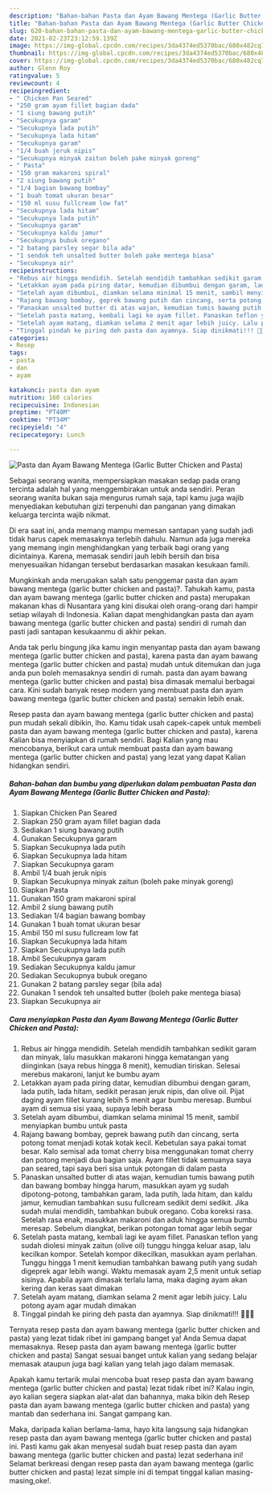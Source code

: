 ```yaml
---
description: "Bahan-bahan Pasta dan Ayam Bawang Mentega (Garlic Butter Chicken and Pasta) yang enak dan Mudah Dibuat"
title: "Bahan-bahan Pasta dan Ayam Bawang Mentega (Garlic Butter Chicken and Pasta) yang enak dan Mudah Dibuat"
slug: 620-bahan-bahan-pasta-dan-ayam-bawang-mentega-garlic-butter-chicken-and-pasta-yang-enak-dan-mudah-dibuat
date: 2021-02-23T23:12:59.139Z
image: https://img-global.cpcdn.com/recipes/3da4374ed5370bac/680x482cq70/pasta-dan-ayam-bawang-mentega-garlic-butter-chicken-and-pasta-foto-resep-utama.jpg
thumbnail: https://img-global.cpcdn.com/recipes/3da4374ed5370bac/680x482cq70/pasta-dan-ayam-bawang-mentega-garlic-butter-chicken-and-pasta-foto-resep-utama.jpg
cover: https://img-global.cpcdn.com/recipes/3da4374ed5370bac/680x482cq70/pasta-dan-ayam-bawang-mentega-garlic-butter-chicken-and-pasta-foto-resep-utama.jpg
author: Glenn Roy
ratingvalue: 5
reviewcount: 4
recipeingredient:
- " Chicken Pan Seared"
- "250 gram ayam fillet bagian dada"
- "1 siung bawang putih"
- "Secukupnya garam"
- "Secukupnya lada putih"
- "Secukupnya lada hitam"
- "Secukupnya garam"
- "1/4 buah jeruk nipis"
- "Secukupnya minyak zaitun boleh pake minyak goreng"
- " Pasta"
- "150 gram makaroni spiral"
- "2 siung bawang putih"
- "1/4 bagian bawang bombay"
- "1 buah tomat ukuran besar"
- "150 ml susu fullcream low fat"
- "Secukupnya lada hitam"
- "Secukupnya lada putih"
- "Secukupnya garam"
- "Secukupnya kaldu jamur"
- "Secukupnya bubuk oregano"
- "2 batang parsley segar bila ada"
- "1 sendok teh unsalted butter boleh pake mentega biasa"
- "Secukupnya air"
recipeinstructions:
- "Rebus air hingga mendidih. Setelah mendidih tambahkan sedikit garam dan minyak, lalu masukkan makaroni hingga kematangan yang diinginkan (saya rebus hingga 8 menit), kemudian tiriskan. Selesai merebus makaroni, lanjut ke bumbu ayam"
- "Letakkan ayam pada piring datar, kemudian dibumbui dengan garam, lada putih, lada hitam, sedikit perasan jeruk nipis, dan olive oil. Pijat daging ayam fillet kurang lebih 5 menit agar bumbu meresap. Bumbui ayam di semua sisi yaaa, supaya lebih berasa"
- "Setelah ayam dibumbui, diamkan selama minimal 15 menit, sambil menyiapkan bumbu untuk pasta"
- "Rajang bawang bombay, geprek bawang putih dan cincang, serta potong tomat menjadi kotak kotak kecil. Kebetulan saya pakai tomat besar. Kalo semisal ada tomat cherry bisa menggunakan tomat cherry dan potong menjadi dua bagian saja. Ayam fillet tidak semuanya saya pan seared, tapi saya beri sisa untuk potongan di dalam pasta"
- "Panaskan unsalted butter di atas wajan, kemudian tumis bawang putih dan bawang bombay hingga harum, masukkan ayam yg sudah dipotong-potong, tambahkan garam, lada putih, lada hitam, dan kaldu jamur, kemudian tambahkan susu fullcream sedikit demi sedikit. Jika sudah mulai mendidih, tambahkan bubuk oregano. Coba koreksi rasa. Setelah rasa enak, masukkan makaroni dan aduk hingga semua bumbu meresap. Sebelum diangkat, berikan potongan tomat agar lebih segar"
- "Setelah pasta matang, kembali lagi ke ayam fillet. Panaskan teflon yang sudah diolesi minyak zaitun (olive oil) tunggu hingga keluar asap, lalu kecilkan kompor. Setelah kompor dikecilkan, masukkan ayam perlahan. Tunggu hingga 1 menit kemudian tambahkan bawang putih yang sudah digeprek agar lebih wangi. Waktu memasak ayam 2,5 menit untuk setiap sisinya. Apabila ayam dimasak terlalu lama, maka daging ayam akan kering dan keras saat dimakan"
- "Setelah ayam matang, diamkan selama 2 menit agar lebih juicy. Lalu potong ayam agar mudah dimakan"
- "Tinggal pindah ke piring deh pasta dan ayamnya. Siap dinikmati!!! 🥰🥰🥰"
categories:
- Resep
tags:
- pasta
- dan
- ayam

katakunci: pasta dan ayam 
nutrition: 160 calories
recipecuisine: Indonesian
preptime: "PT40M"
cooktime: "PT34M"
recipeyield: "4"
recipecategory: Lunch

---
```



![Pasta dan Ayam Bawang Mentega (Garlic Butter Chicken and Pasta)](https://img-global.cpcdn.com/recipes/3da4374ed5370bac/680x482cq70/pasta-dan-ayam-bawang-mentega-garlic-butter-chicken-and-pasta-foto-resep-utama.jpg)

Sebagai seorang wanita, mempersiapkan masakan sedap pada orang tercinta adalah hal yang menggembirakan untuk anda sendiri. Peran seorang  wanita bukan saja mengurus rumah saja, tapi kamu juga wajib menyediakan kebutuhan gizi terpenuhi dan panganan yang dimakan keluarga tercinta wajib nikmat.

Di era  saat ini, anda memang mampu memesan santapan yang sudah jadi tidak harus capek memasaknya terlebih dahulu. Namun ada juga mereka yang memang ingin menghidangkan yang terbaik bagi orang yang dicintainya. Karena, memasak sendiri jauh lebih bersih dan bisa menyesuaikan hidangan tersebut berdasarkan masakan kesukaan famili. 



Mungkinkah anda merupakan salah satu penggemar pasta dan ayam bawang mentega (garlic butter chicken and pasta)?. Tahukah kamu, pasta dan ayam bawang mentega (garlic butter chicken and pasta) merupakan makanan khas di Nusantara yang kini disukai oleh orang-orang dari hampir setiap wilayah di Indonesia. Kalian dapat menghidangkan pasta dan ayam bawang mentega (garlic butter chicken and pasta) sendiri di rumah dan pasti jadi santapan kesukaanmu di akhir pekan.

Anda tak perlu bingung jika kamu ingin menyantap pasta dan ayam bawang mentega (garlic butter chicken and pasta), karena pasta dan ayam bawang mentega (garlic butter chicken and pasta) mudah untuk ditemukan dan juga anda pun boleh memasaknya sendiri di rumah. pasta dan ayam bawang mentega (garlic butter chicken and pasta) bisa dimasak memalui berbagai cara. Kini sudah banyak resep modern yang membuat pasta dan ayam bawang mentega (garlic butter chicken and pasta) semakin lebih enak.

Resep pasta dan ayam bawang mentega (garlic butter chicken and pasta) pun mudah sekali dibikin, lho. Kamu tidak usah capek-capek untuk membeli pasta dan ayam bawang mentega (garlic butter chicken and pasta), karena Kalian bisa menyiapkan di rumah sendiri. Bagi Kalian yang mau mencobanya, berikut cara untuk membuat pasta dan ayam bawang mentega (garlic butter chicken and pasta) yang lezat yang dapat Kalian hidangkan sendiri.

<!--inarticleads1-->

##### Bahan-bahan dan bumbu yang diperlukan dalam pembuatan Pasta dan Ayam Bawang Mentega (Garlic Butter Chicken and Pasta):

1. Siapkan  Chicken Pan Seared
1. Siapkan 250 gram ayam fillet bagian dada
1. Sediakan 1 siung bawang putih
1. Gunakan Secukupnya garam
1. Siapkan Secukupnya lada putih
1. Siapkan Secukupnya lada hitam
1. Siapkan Secukupnya garam
1. Ambil 1/4 buah jeruk nipis
1. Siapkan Secukupnya minyak zaitun (boleh pake minyak goreng)
1. Siapkan  Pasta
1. Gunakan 150 gram makaroni spiral
1. Ambil 2 siung bawang putih
1. Sediakan 1/4 bagian bawang bombay
1. Gunakan 1 buah tomat ukuran besar
1. Ambil 150 ml susu fullcream low fat
1. Siapkan Secukupnya lada hitam
1. Siapkan Secukupnya lada putih
1. Ambil Secukupnya garam
1. Sediakan Secukupnya kaldu jamur
1. Sediakan Secukupnya bubuk oregano
1. Gunakan 2 batang parsley segar (bila ada)
1. Gunakan 1 sendok teh unsalted butter (boleh pake mentega biasa)
1. Siapkan Secukupnya air




<!--inarticleads2-->

##### Cara menyiapkan Pasta dan Ayam Bawang Mentega (Garlic Butter Chicken and Pasta):

1. Rebus air hingga mendidih. Setelah mendidih tambahkan sedikit garam dan minyak, lalu masukkan makaroni hingga kematangan yang diinginkan (saya rebus hingga 8 menit), kemudian tiriskan. Selesai merebus makaroni, lanjut ke bumbu ayam
1. Letakkan ayam pada piring datar, kemudian dibumbui dengan garam, lada putih, lada hitam, sedikit perasan jeruk nipis, dan olive oil. Pijat daging ayam fillet kurang lebih 5 menit agar bumbu meresap. Bumbui ayam di semua sisi yaaa, supaya lebih berasa
1. Setelah ayam dibumbui, diamkan selama minimal 15 menit, sambil menyiapkan bumbu untuk pasta
1. Rajang bawang bombay, geprek bawang putih dan cincang, serta potong tomat menjadi kotak kotak kecil. Kebetulan saya pakai tomat besar. Kalo semisal ada tomat cherry bisa menggunakan tomat cherry dan potong menjadi dua bagian saja. Ayam fillet tidak semuanya saya pan seared, tapi saya beri sisa untuk potongan di dalam pasta
1. Panaskan unsalted butter di atas wajan, kemudian tumis bawang putih dan bawang bombay hingga harum, masukkan ayam yg sudah dipotong-potong, tambahkan garam, lada putih, lada hitam, dan kaldu jamur, kemudian tambahkan susu fullcream sedikit demi sedikit. Jika sudah mulai mendidih, tambahkan bubuk oregano. Coba koreksi rasa. Setelah rasa enak, masukkan makaroni dan aduk hingga semua bumbu meresap. Sebelum diangkat, berikan potongan tomat agar lebih segar
1. Setelah pasta matang, kembali lagi ke ayam fillet. Panaskan teflon yang sudah diolesi minyak zaitun (olive oil) tunggu hingga keluar asap, lalu kecilkan kompor. Setelah kompor dikecilkan, masukkan ayam perlahan. Tunggu hingga 1 menit kemudian tambahkan bawang putih yang sudah digeprek agar lebih wangi. Waktu memasak ayam 2,5 menit untuk setiap sisinya. Apabila ayam dimasak terlalu lama, maka daging ayam akan kering dan keras saat dimakan
1. Setelah ayam matang, diamkan selama 2 menit agar lebih juicy. Lalu potong ayam agar mudah dimakan
1. Tinggal pindah ke piring deh pasta dan ayamnya. Siap dinikmati!!! 🥰🥰🥰




Ternyata resep pasta dan ayam bawang mentega (garlic butter chicken and pasta) yang lezat tidak ribet ini gampang banget ya! Anda Semua dapat memasaknya. Resep pasta dan ayam bawang mentega (garlic butter chicken and pasta) Sangat sesuai banget untuk kalian yang sedang belajar memasak ataupun juga bagi kalian yang telah jago dalam memasak.

Apakah kamu tertarik mulai mencoba buat resep pasta dan ayam bawang mentega (garlic butter chicken and pasta) lezat tidak ribet ini? Kalau ingin, ayo kalian segera siapkan alat-alat dan bahannya, maka bikin deh Resep pasta dan ayam bawang mentega (garlic butter chicken and pasta) yang mantab dan sederhana ini. Sangat gampang kan. 

Maka, daripada kalian berlama-lama, hayo kita langsung saja hidangkan resep pasta dan ayam bawang mentega (garlic butter chicken and pasta) ini. Pasti kamu gak akan menyesal sudah buat resep pasta dan ayam bawang mentega (garlic butter chicken and pasta) lezat sederhana ini! Selamat berkreasi dengan resep pasta dan ayam bawang mentega (garlic butter chicken and pasta) lezat simple ini di tempat tinggal kalian masing-masing,oke!.

